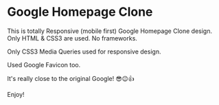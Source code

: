 # Google Homepage Clone

This is totally Responsive (mobile first) Google Homepage Clone design. Only HTML & CSS3 are used. No frameworks.

Only CSS3 Media Queries used for responsive design.

Used Google Favicon too.

It's really close to the original Google! 😎😉👍

Enjoy!
